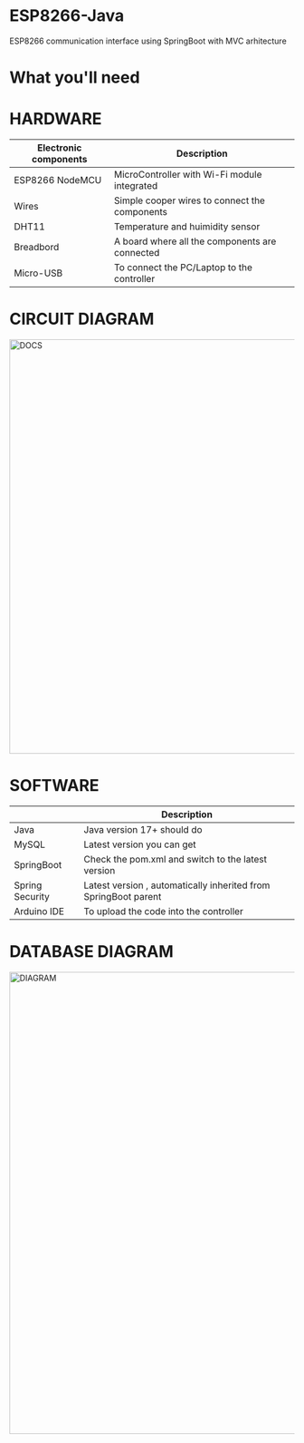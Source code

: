 # ESP8266-Java
ESP8266 communication interface using SpringBoot with MVC arhitecture

# What you'll need

  # HARDWARE
| Electronic components  | Description |
| ------------- | ------------- |
| ESP8266 NodeMCU  | MicroController with Wi-Fi module integrated  |
| Wires  | Simple cooper wires to connect the components  |
| DHT11 | Temperature and huimidity sensor  |
| Breadbord | A board where all the components are connected  |
| Micro-USB | To connect the PC/Laptop to the controller  |



  # CIRCUIT DIAGRAM
  <img width="731" alt="DOCS" src="https://github.com/MisuStefanLeonard/ESP8266-Java/assets/101972228/b7482d4b-dafd-46cf-b9c7-f5bbfea9e570">


# SOFTWARE

|  | Description |
| ------------- | ------------- |
| Java | Java version 17+ should do   |
| MySQL  | Latest version you can get  |
| SpringBoot | Check the pom.xml and switch to the latest version  |
| Spring Security | Latest version , automatically inherited from SpringBoot parent  |
| Arduino IDE | To upload the code into the controller   |


# DATABASE DIAGRAM


<img width="815" alt="DIAGRAM" src="https://github.com/MisuStefanLeonard/ESP8266-Java/assets/101972228/220e0f74-022c-407b-a088-7c783c6018c3">



